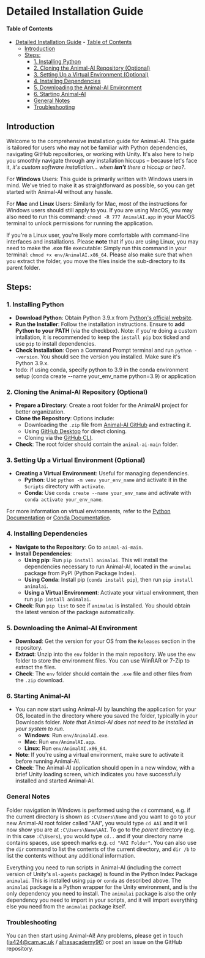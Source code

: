 # Detailed Installation Guide

#### Table of Contents
- [Detailed Installation Guide](#detailed-installation-guide)
      - [Table of Contents](#table-of-contents)
  - [Introduction](#introduction)
  - [Steps:](#steps)
    - [1. Installing Python](#1-installing-python)
    - [2. Cloning the Animal-AI Repository (Optional)](#2-cloning-the-animal-ai-repository-optional)
    - [3. Setting Up a Virtual Environment (Optional)](#3-setting-up-a-virtual-environment-optional)
    - [4. Installing Dependencies](#4-installing-dependencies)
    - [5. Downloading the Animal-AI Environment](#5-downloading-the-animal-ai-environment)
    - [6. Starting Animal-AI](#6-starting-animal-ai)
    - [General Notes](#general-notes)
    - [Troubleshooting](#troubleshooting)

## Introduction
Welcome to the comprehensive installation guide for Animal-AI. This guide is tailored for users who may not be familiar with Python dependencies, navigating GitHub repositories, or working with Unity. It's also here to help you smoothly navigate through any installation hiccups – because let's face it, *it's custom software installation... when **isn't** there a hiccup or two?*.

For **Windows** Users:
This guide is primarily written with Windows users in mind. We've tried to make it as straightforward as possible, so you can get started with Animal-AI without any hassle.

For **Mac** and **Linux** Users:
Similarly for Mac, most of the instructions for Windows users should still apply to you. If you are using MacOS, you may also need to run this command: `chmod -R 777 AnimalAI.app` in your MacOS terminal to unlock permissions for running the application.

If you're a Linux user, you're likely more comfortable with command-line interfaces and installations. Please **note** that if you are using Linux, you may need to make the .exe file executable: Simply run this command in your terminal: `chmod +x env/AnimalAI.x86_64`. Please also make sure that when you extract the folder, you move the files inside the sub-directory to its parent folder.

## Steps:
### 1. Installing Python
- **Download Python**: Obtain Python 3.9.x from [Python's official website](https://www.python.org/downloads/).
- **Run the Installer**: Follow the installation instructions. Ensure to **add Python to your PATH** (via the checkbox). Note: if you're doing a custom intallation, it is recommended to keep the `install pip` box ticked and use `pip` to install dependencies. 
- **Check Installation**: Open a Command Prompt terminal and run `python --version`. You should see the version you installed. Make sure it's Python 3.9.x.
- todo: if using conda, specify python to 3.9 in the conda environment setup (conda create --name your_env_name python=3.9) or application 

### 2. Cloning the Animal-AI Repository (Optional)
- **Prepare a Directory**: Create a root folder for the AnimalAI project for better organization.
- **Clone the Repository**: Options include:
  - Downloading the `.zip` file from [Animal-AI GitHub](https://github.com/Kinds-of-Intelligence-CFI/animal-ai) and extracting it.
  - Using [GitHub Desktop](https://desktop.github.com/) for direct cloning.
  - Cloning via the [GitHub CLI](https://docs.github.com/en/github-cli/github-cli/about-github-cli).
- **Check**: The root folder should contain the `animal-ai-main` folder.


### 3. Setting Up a Virtual Environment (Optional)
- **Creating a Virtual Environment**: Useful for managing dependencies.
  - **Python**: Use `python -m venv your_env_name` and activate it in the `Scripts` directory with `activate`.
  - **Conda**: Use `conda create --name your_env_name` and activate with `conda activate your_env_name`.

For more information on virtual environments, refer to the [Python Documentation](https://docs.python.org/3/tutorial/venv.html) or [Conda Documentation](https://docs.conda.io/projects/conda/en/latest/user-guide/tasks/manage-environments.html).

### 4. Installing Dependencies
- **Navigate to the Repository**: Go to `animal-ai-main`.
- **Install Dependencies**: 
  - **Using pip**: Run `pip install animalai`. This will install the dependencies necessary to run Animal-AI, located in the `animalai` package from PyPI (Python Package Index).
  - **Using Conda**: Install pip (`conda install pip`), then run `pip install animalai`.
  - **Using a Virtual Environment**: Activate your virtual environment, then run `pip install animalai`.
- **Check**: Run `pip list` to see if `animalai` is installed. You should obtain the latest version of the package automatically.

### 5. Downloading the Animal-AI Environment
- **Download**: Get the version for your OS from the `Releases` section in the repository.
- **Extract**: Unzip into the `env` folder in the main repository. We use the `env` folder to store the environment files. You can use WinRAR or 7-Zip to extract the files.
- **Check**: The `env` folder should contain the `.exe` file and other files from the `.zip` download.

### 6. Starting Animal-AI
- You can now start using Animal-AI by launching the application for your OS, located in the directory where you saved the folder, typically in your Downloads folder. _Note that Animal-AI does not need to be installed in your system to run._
  - **Windows**: Run `env/AnimalAI.exe`.
  - **Mac**: Run `env/AnimalAI.app`.
  - **Linux**: Run `env/AnimalAI.x86_64`.
- **Note**: If you're using a virtual environment, make sure to activate it before running Animal-AI.
- **Check**: The Animal-AI application should open in a new window, with a brief Unity loading screen, which indicates you have successfully installed and started Animal-AI.


### General Notes
Folder navigation in Windows is performed using the `cd` command, e.g. if the current directory is shown as `:C\Users\Name` and you want to go to your new Animal-AI root folder called "AAI", you would type `cd AAI` and it will now show you are at `:C\Users\Name\AAI`. To go to the *parent* directory (e.g. in this case `:C\Users`), you would type `cd..` and if your directory name contains spaces, use speech marks e.g. `cd "AAI Folder"`. You can also use the `dir` command to list the contents of the current directory, and `dir /b` to list the contents without any additional information.

Everything you need to run scripts in Animal-AI (including the correct version of Unity's `ml-agents` package) is found in the Python Index Package `animalai`. This is installed using `pip` or `conda` as described above. The `animalai` package is a Python wrapper for the Unity environment, and is the only dependency you need to install. The `animalai` package is also the only dependency you need to import in your scripts, and it will import everything else you need from the `animalai` package itself.

### Troubleshooting
You can then start using Animal-AI! Any problems, please get in touch (ia424@cam.ac.uk / [alhasacademy96](https://github.com/alhasacademy96/)) or post an issue on the GitHub repository.

